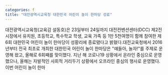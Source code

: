 ```yaml
---
categories: f
title: "대전광역시교육청 대한민국 어린이 놀이 한마당 성료"
---
```

대전광역시교육청(교육감 설동호)은 23일부터 24일까지 대전컨벤션센터(DCC) 제2전시장에서 유치원, 초등학교, 특수학교 학생, 교육 가족 등 1만 5천여명이 함께 참여한 제6회 대한민국 어린이 놀이 한마당이 성황리에 종료됐다고 밝혔다.대전교육청에서 2016년부터 전국 최초로 개최한 대한민국 어린이 놀이 한마당은 "얘들아, 놀자!"를 주제로 운영해 왔고, 올해로 6회째를 맞이했다. 지난 해 코로나19 상황에서 온라인 중심으로 운영했으나, 올해는 자발적인 사회적 거리두기 상황에서 오프라인 중심의 행사로 운영했다.이번 어린이 놀이 한마